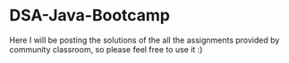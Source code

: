 # DSA-Java-Bootcamp

Here I will be posting the solutions of the all the assignments provided by community classroom, so please feel free to use it :)
